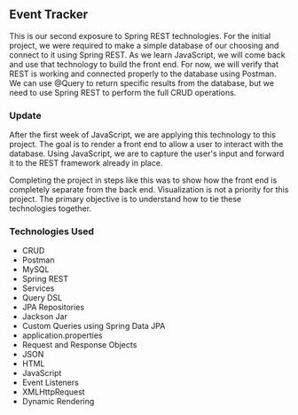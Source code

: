 ## Event Tracker

This is our second exposure to Spring REST technologies. For the initial project, we were required to make a simple database of our choosing and connect to it using Spring REST. As we learn JavaScript, we will come back and use that technology to build the front end. For now, we will verify that REST is working and connected properly to the database using Postman. We can use @Query to return specific results from the database, but we need to use Spring REST to perform the full CRUD operations.

### Update

After the first week of JavaScript, we are applying this technology to this project. The goal is to render a front end to allow a user to interact with the database. Using JavaScript, we are to capture the user's input and forward it to the REST framework already in place.

Completing the project in steps like this was to show how the front end is completely separate from the back end. Visualization is not a priority for this project. The primary objective is to understand how to tie these technologies together.


### Technologies Used
* CRUD
* Postman
* MySQL
* Spring REST
* Services
* Query DSL
* JPA Repositories
* Jackson Jar
* Custom Queries using Spring Data JPA
* application.properties
* Request and Response Objects
* JSON
* HTML
* JavaScript
* Event Listeners
* XMLHttpRequest
* Dynamic Rendering
